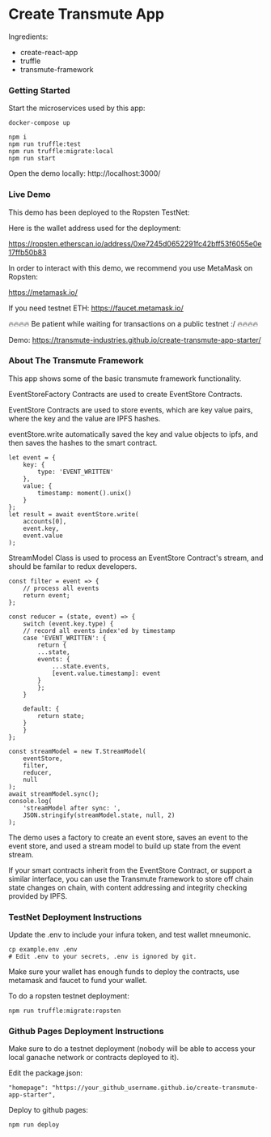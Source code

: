 # Create Transmute App

Ingredients:

- create-react-app
- truffle
- transmute-framework

### Getting Started

Start the microservices used by this app:

```
docker-compose up
```

```
npm i
npm run truffle:test
npm run truffle:migrate:local
npm run start
```

Open the demo locally: http://localhost:3000/

### Live Demo

This demo has been deployed to the Ropsten TestNet:

Here is the wallet address used for the deployment:

https://ropsten.etherscan.io/address/0xe7245d0652291fc42bff53f6055e0e17ffb50b83

In order to interact with this demo, we recommend you use MetaMask on Ropsten:

https://metamask.io/

If you need testnet ETH: https://faucet.metamask.io/

🔥🔥🔥🔥
Be patient while waiting for transactions on a public testnet :/
🔥🔥🔥🔥

Demo: https://transmute-industries.github.io/create-transmute-app-starter/




### About The Transmute Framework

This app shows some of the basic transmute framework functionality.

EventStoreFactory Contracts are used to create EventStore Contracts.

EventStore Contracts are used to store events, which are key value pairs, where the key and the value are IPFS hashes.

eventStore.write automatically saved the key and value objects to ipfs, and then saves the hashes to the smart contract.

```
let event = {
    key: {
        type: 'EVENT_WRITTEN'
    },
    value: {
        timestamp: moment().unix()
    }
};
let result = await eventStore.write(
    accounts[0],
    event.key,
    event.value
);
```

StreamModel Class is used to process an EventStore Contract's stream, and should be familar to redux developers.

```
const filter = event => {
    // process all events
    return event;
};

const reducer = (state, event) => {
    switch (event.key.type) {
    // record all events index'ed by timestamp
    case 'EVENT_WRITTEN': {
        return {
        ...state,
        events: {
            ...state.events,
            [event.value.timestamp]: event
        }
        };
    }

    default: {
        return state;
    }
    }
};

const streamModel = new T.StreamModel(
    eventStore,
    filter,
    reducer,
    null
);
await streamModel.sync();
console.log(
    'streamModel after sync: ',
    JSON.stringify(streamModel.state, null, 2)
);
```

The demo uses a factory to create an event store, saves an event to the event store, and used a stream model to build up state from the event stream.

If your smart contracts inherit from the EventStore Contract, or support a similar interface, you can use the Transmute framework to store off chain state changes on chain, with content addressing and integrity checking provided by IPFS.

### TestNet Deployment Instructions

Update the .env to include your infura token, and test wallet mneumonic.

```
cp example.env .env
# Edit .env to your secrets, .env is ignored by git.
```

Make sure your wallet has enough funds to deploy the contracts, use metamask and faucet to fund your wallet.

To do a ropsten testnet deployment:

```
npm run truffle:migrate:ropsten
```


### Github Pages Deployment Instructions

Make sure to do a testnet deployment (nobody will be able to access your local ganache network or contracts deployed to it).

Edit the package.json:

```
"homepage": "https://your_github_username.github.io/create-transmute-app-starter",
```

Deploy to github pages:

```
npm run deploy
```
